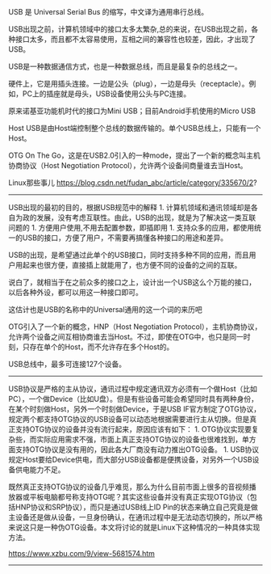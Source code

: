 
USB 是 Universal Serial Bus 的缩写，中文译为通用串行总线。

USB出现之前，计算机领域中的接口太多太繁杂,总的来说，在USB出现之前，各种接口太多，而且都不太容易使用，互相之间的兼容性也较差，因此，才出现了USB。

USB是一种数据通信方式，也是一种数据总线，而且是最复杂的总线之一。 

硬件上，它是用插头连接。一边是公头（plug），一边是母头（receptacle）。例如，PC上的插座就是母头，USB设备使用公头与PC连接。 

原来诺基亚功能机时代的接口为Mini USB；目前Android手机使用的Micro USB


Host
USB是由Host端控制整个总线的数据传输的。单个USB总线上，只能有一个Host。


OTG 
On The Go，这是在USB2.0引入的一种mode，提出了一个新的概念叫主机协商协议（Host Negotiation Protocol），允许两个设备间商量谁去当Host。


Linux那些事儿
https://blog.csdn.net/fudan_abc/article/category/335670/2?

---

USB出现的最初的目的，根据USB规范中的解释
    1. 计算机领域和通讯领域却是各自为政的发展，没有考虑互联性。由此，USB的出现，就是为了解决这一类互联问题的
    1. 方便用户使用,不用去配置参数，即插即用
    1. 支持众多的应用，都使用统一的USB的接口，方便了用户，不需要再搞懂各种接口的用途和差异。

USB的出现，是希望通过此单个的USB接口，同时支持多种不同的应用，而且用户用起来也很方便，直接插上就能用了，也方便不同的设备的之间的互联。

说白了，就相当于在之前众多的接口之上，设计出一个USB这么个万能的接口，以后各种外设，都可以用这一种接口即可。

这估计也是USB的名称中的Universal通用的这一个词的来历吧

OTG引入了一个新的概念，HNP（Host Negotiation Protocol），主机协商协议，允许两个设备之间互相协商谁去当Host。不过，即使在OTG中，也只是同一时刻，只存在单个的Host，而不允许存在多个Host的。

USB总线中，最多可连接127个设备。



---
USB协议是严格的主从协议，通讯过程中规定通讯双方必须有一个做Host（比如PC），一个做Device（比如U盘）。但是有些设备可能会希望同时具有两种身份，在某个时刻做Host，另外一个时刻做Device，于是USB IF官方制定了OTG协议，规定两个都支持OTG协议的USB设备可以动态地根据需要进行主从切换。但是真正支持OTG协议的设备并没有流行起来，原因应该有如下： 
    1. OTG协议实现要复杂些，而实际应用需求不强，市面上真正支持OTG协议的设备也很难找到，单方面支持OTG协议是没有用的，因此各大厂商没有动力推出OTG设备。 
    1. USB协议规定Host要给Device供电，而大部分USB设备都是便携设备，对另外一个USB设备供电能力不足。 

既然真正支持OTG协议的设备几乎难觅，那么为什么目前市面上很多的音视频播放器或平板电脑都号称支持OTG呢？其实这些设备并没有真正实现OTG协议（包括HNP协议和SRP协议），而只是通过USB线上ID Pin的状态来确立自己究竟是做主设备还是做从设备，一旦身份确认，在通讯过程中是无法动态切换的，所以严格来说这只是一种伪OTG设备。本文将讨论的就是Linux下这种情况的一种具体实现方法。 


https://www.xzbu.com/9/view-5681574.htm

---
